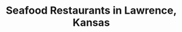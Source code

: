 ---
active: true
name: Seafood
sitemap: true
slug: seafood
title: Seafood Restaurants in Lawrence, Kansas
---